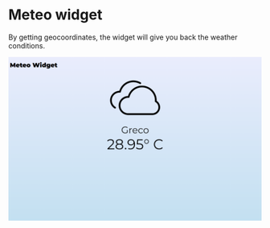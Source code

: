 # Meteo widget
By getting geocoordinates, the widget will give you back the weather conditions.

<img src="readme/01.png" border="0">
